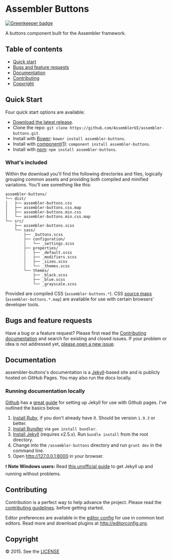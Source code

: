 # Assembler Buttons

[![Greenkeeper badge](https://badges.greenkeeper.io/AssemblerUI/assembler-buttons.svg)](https://greenkeeper.io/)

A buttons component built for the Assembler framework.

## Table of contents

- [Quick start](#quick-start)
- [Bugs and feature requests](#bugs-and-feature-requests)
- [Documentation](#documentation)
- [Contributing](#contributing)
- [Copyright](#copyright)

## Quick Start

Four quick start options are available:

- [Download the latest release](https://github.com/AssemblerUI/assembler-buttons/archive/master.zip).
- Clone the repo: `git clone https://github.com/AssemblerUI/assembler-buttons.git`.
- Install with [Bower](http://bower.io): `bower install assembler-buttons`.
- Install with [component(1)](https://github.com/componentjs/component): `component install assembler-buttons`.
- Install with [npm](https://www.npmjs.org): `npm install assembler-buttons`.

### What's included

Within the download you'll find the following directories and files, logically
grouping common assets and providing both compiled and minified variations.
You'll see something like this:

```
assembler-buttons/
└── dist/
│   ├── assembler-buttons.css
│   ├── assembler-buttons.css.map
│   ├── assembler-buttons.min.css
│   └── assembler-buttons.min.css.map
└── src/
    ├── assembler-buttons.scss
    └── sass/
        ├── _buttons.scss
        ├── configuration/
        │   └── _settings.scss
        ├── properties/
        │   ├── _default.scss
        │   ├── _modifiers.scss
        │   ├── _sizes.scss
        │   └── _themes.scss
        └── themes/
            ├── _black.scss
            ├── _blue.scss
            └── _grayscale.scss
```

Provided are compiled CSS (`assembler-buttons.*`). CSS [source maps](https://developers.google.com/chrome-developer-tools/docs/css-preprocessors)
(`assembler-buttons.*.map`) are available for use with certain browsers' developer
tools.

## Bugs and feature requests

Have a bug or a feature request? Please first read the
[Contributing documentation](https://github.com/AssemblerUI/assembler-buttons/blob/master/CONTRIBUTING.md)
and search for existing and closed issues. If your problem or idea is not
addressed yet, [please open a new issue](https://github.com/AssemblerUI/assembler-buttons/issues/new).

## Documentation

assembler-buttons's documentation is a [Jekyll](http://jekyllrb.com)-based site and
is publicly hosted on GitHub Pages.  You may also run the docs locally.

### Running documentation locally

[Github](https://github.com/) has a [great guide](https://help.github.com/articles/using-jekyll-with-pages/)
for setting up Jekyll for use with Github pages.  I've outlined the basics below.

1. [Install Ruby](https://www.ruby-lang.org/en/downloads/), if you don't already have it. Should be version `1.9.3` or better.
2. [Install Bundler](http://bundler.io/) via `gem install bundler`.
3. [Install Jekyll](http://jekyllrb.com/docs/installation) (requires v2.5.x). Run `bundle install` from the root directory.
4. Change into the `/assembler-buttons` directory and run `grunt dev` in the command line.
5. Open <http://127.0.0.1:8000> in your browser.

:exclamation: **Note Windows users:** Read [this unofficial guide](http://jekyll-windows.juthilo.com/) to get Jekyll up and running without problems.

## Contributing

Contribution is a perfect way to help advance the project.  Please read the
[contributing guidelines](https://github.com/AssemblerUI/assembler-buttons/blob/master/CONTRIBUTING.md).
before getting started.

Editor preferences are available in the [editor config](https://github.com/AssemblerUI/assembler-buttons/blob/master/.editorconfig)
for use in common text editors. Read more and download plugins at <http://editorconfig.org>.

## Copyright

:copyright: 2015. See the [LICENSE](https://github.com/AssemblerUI/assembler-buttonss/blob/master/LICENSE.md)